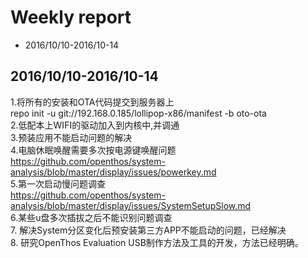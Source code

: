 # Weekly report
- 2016/10/10-2016/10-14  
## 2016/10/10-2016/10-14  
1.将所有的安装和OTA代码提交到服务器上  
repo init -u git://192.168.0.185/lollipop-x86/manifest -b oto-ota  
2.低配本上WIFI的驱动加入到内核中,并调通  
3.预装应用不能启动问题的解决  
4.电脑休眠唤醒需要多次按电源键唤醒问题  
https://github.com/openthos/system-analysis/blob/master/display/issues/powerkey.md  
5.第一次启动慢问题调查  
https://github.com/openthos/system-analysis/blob/master/display/issues/SystemSetupSlow.md  
6.某些u盘多次插拔之后不能识别问题调查  
7. 解决System分区变化后预安装第三方APP不能启动的问题，已经解决  
8. 研究OpenThos Evaluation USB制作方法及工具的开发，方法已经明确。
